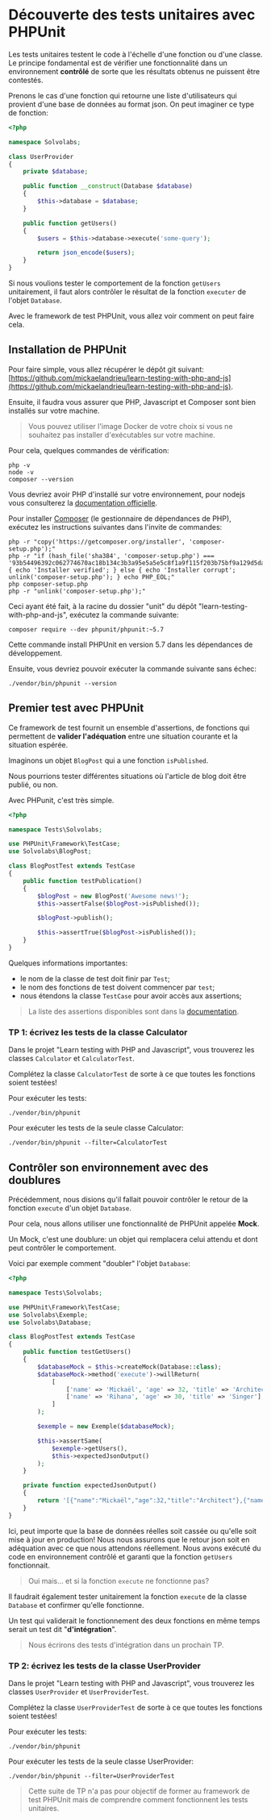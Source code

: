 # Découverte des tests unitaires avec PHPUnit

Les tests unitaires testent le code à l'échelle d'une fonction ou d'une classe. Le principe fondamental est de vérifier une fonctionnalité dans un environnement **contrôlé** de sorte que les résultats obtenus ne puissent être contestés.

Prenons le cas d'une fonction qui retourne une liste d'utilisateurs qui provient d'une base de données au format json. On peut imaginer ce type de fonction:

```php
<?php

namespace Solvolabs;

class UserProvider
{
    private $database;

    public function __construct(Database $database)
    {
        $this->database = $database;
    }

    public function getUsers()
    {
        $users = $this->database->execute('some-query');

        return json_encode($users);
    }
}
```

Si nous voulions tester le comportement de la fonction `getUsers` unitairement, il faut alors contrôler le résultat de la fonction `executer` de l'objet `Database`.

Avec le framework de test PHPUnit, vous allez voir comment on peut faire cela.

## Installation de PHPUnit

Pour faire simple, vous allez récupérer le dépôt git suivant: [https://github.com/mickaelandrieu/learn-testing-with-php-and-js](https://github.com/mickaelandrieu/learn-testing-with-php-and-js).

Ensuite, il faudra vous assurer que PHP, Javascript et Composer sont bien installés sur votre machine.

> Vous pouvez utiliser l'image Docker de votre choix si vous ne souhaitez pas installer d'exécutables sur votre machine.

Pour cela, quelques commandes de vérification:

```
php -v
node -v
composer --version
```

Vous devriez avoir PHP d'installé sur votre environnement, pour nodejs vous consulterez la [documentation officielle](https://nodejs.org/en/).

Pour installer [Composer](https://getcomposer.org/) (le gestionnaire de dépendances de PHP), exécutez les instructions suivantes dans l'invite de commandes:

```
php -r "copy('https://getcomposer.org/installer', 'composer-setup.php');"
php -r "if (hash_file('sha384', 'composer-setup.php') === '93b54496392c062774670ac18b134c3b3a95e5a5e5c8f1a9f115f203b75bf9a129d5daa8ba6a13e2cc8a1da0806388a8') { echo 'Installer verified'; } else { echo 'Installer corrupt'; unlink('composer-setup.php'); } echo PHP_EOL;"
php composer-setup.php
php -r "unlink('composer-setup.php');"
```

Ceci ayant été fait, à la racine du dossier "unit" du dépôt "learn-testing-with-php-and-js", exécutez la commande suivante:

```
composer require --dev phpunit/phpunit:~5.7
```

Cette commande install PHPUnit en version 5.7 dans les dépendances de développement.

Ensuite, vous devriez pouvoir exécuter la commande suivante sans échec:

```
./vendor/bin/phpunit --version
```

## Premier test avec PHPUnit

Ce framework de test fournit un ensemble d'assertions, de fonctions qui permettent de **valider l'adéquation** entre une situation courante et la situation espérée.

Imaginons un objet `BlogPost` qui a une fonction `isPublished`.

Nous pourrions tester différentes situations où l'article de blog doit être publié, ou non.

Avec PHPunit, c'est très simple.

```php
<?php

namespace Tests\Solvolabs;

use PHPUnit\Framework\TestCase;
use Solvolabs\BlogPost;

class BlogPostTest extends TestCase
{
    public function testPublication()
    {
        $blogPost = new BlogPost('Awesome news!');
        $this->assertFalse($blogPost->isPublished());

        $blogPost->publish();

        $this->assertTrue($blogPost->isPublished());
    }
}
```

Quelques informations importantes:

* le nom de la classe de test doit finir par `Test`;
* le nom des fonctions de test doivent commencer par `test`;
* nous étendons la classe `TestCase` pour avoir accès aux assertions;

> La liste des assertions disponibles sont dans la [documentation](https://phpunit.de/manual/5.7/en/appendixes.assertions.html).

### TP 1: écrivez les tests de la classe Calculator

Dans le projet "Learn testing with PHP and Javascript", vous trouverez les classes `Calculator` et `CalculatorTest`.

Complétez la classe `CalculatorTest` de sorte à ce que toutes les fonctions soient testées!

Pour exécuter les tests:

```
./vendor/bin/phpunit
```

Pour exécuter les tests de la seule classe Calculator:

```
./vendor/bin/phpunit --filter=CalculatorTest
```

## Contrôler son environnement avec des doublures

Précédemment, nous disions qu'il fallait pouvoir contrôler le retour de la fonction `execute` d'un objet `Database`.

Pour cela, nous allons utiliser une fonctionnalité de PHPUnit appelée **Mock**.

Un Mock, c'est une doublure: un objet qui remplacera celui attendu et dont peut contrôler le comportement.

Voici par exemple comment "doubler" l'objet `Database`:

```php
<?php

namespace Tests\Solvolabs;

use PHPUnit\Framework\TestCase;
use Solvolabs\Exemple;
use Solvolabs\Database;

class BlogPostTest extends TestCase
{
    public function testGetUsers()
    {
        $databaseMock = $this->createMock(Database::class);
        $databaseMock->method('execute')->willReturn(
            [
                ['name' => 'Mickaël', 'age' => 32, 'title' => 'Architect'],
                ['name' => 'Rihana', 'age' => 30, 'title' => 'Singer'],
            ]
        );

        $exemple = new Exemple($databaseMock);

        $this->assertSame(
            $exemple->getUsers(),
            $this->expectedJsonOutput()
        );
    }

    private function expectedJsonOutput()
    {
        return '[{"name":"Mickaël","age":32,"title":"Architect"},{"name":"Rihana","age":30,"title":"Singer"}]';
    }
}
```

Ici, peut importe que la base de données réelles soit cassée ou qu'elle soit mise à jour en production! Nous nous assurons que le retour json soit en adéquation avec ce que nous attendons réellement. Nous avons exécuté du code en environnement contrôlé et garanti que la fonction `getUsers` fonctionnait.

> Oui mais... et si la fonction `execute` ne fonctionne pas?

Il faudrait également tester unitairement la fonction `execute` de la classe `Database` et confirmer qu'elle fonctionne.

Un test qui validerait le fonctionnement des deux fonctions en même temps serait un test dit "**d'intégration**".

> Nous écrirons des tests d'intégration dans un prochain TP.

### TP 2: écrivez les tests de la classe UserProvider

Dans le projet "Learn testing with PHP and Javascript", vous trouverez les classes `UserProvider` et `UserProviderTest`.

Complétez la classe `UserProviderTest` de sorte à ce que toutes les fonctions soient testées!

Pour exécuter les tests:

```
./vendor/bin/phpunit
```

Pour exécuter les tests de la seule classe UserProvider:

```
./vendor/bin/phpunit --filter=UserProviderTest
```


> Cette suite de TP n'a pas pour objectif de former
> au framework de test PHPUnit mais de comprendre
> comment fonctionnent les tests unitaires.